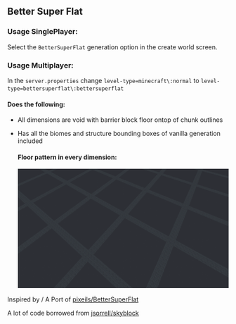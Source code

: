 ## Better Super Flat

### Usage SinglePlayer:
Select the `BetterSuperFlat` generation option in the create world screen.


### Usage Multiplayer:
In the `server.properties` change `level-type=minecraft\:normal` to `level-type=bettersuperflat\:bettersuperflat`

#### Does the following:
- All dimensions are void with barrier block floor ontop of chunk outlines
- Has all the biomes and structure bounding boxes of vanilla generation included

  #### Floor pattern in every dimension:
  ![floor](screenshots/floor.png?raw=true "Floor")

Inspired by / A Port of [pixeils/BetterSuperFlat](https://github.com/pixeils/BetterSuperFlat)

A lot of code borrowed from [jsorrell/skyblock](https://github.com/jsorrell/skyblock)
